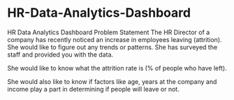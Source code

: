 # HR-Data-Analytics-Dashboard
HR Data Analytics Dashboard 
Problem Statement
The HR Director of a company has recently noticed an increase in employees leaving (attrition). She would like to figure out any trends or patterns. She has surveyed the staff and provided you with the data.

She would like to know what the attrition rate is (% of people who have left).

She would also like to know if factors like age, years at the company and income play a part in determining if people will leave or not.

